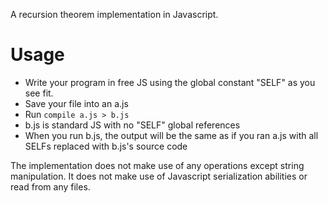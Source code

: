 A recursion theorem implementation in Javascript.

# Usage

* Write your program in free JS using the global constant "SELF" as you see fit.
* Save your file into an a.js
* Run `compile a.js > b.js`
* b.js is standard JS with no "SELF" global references
* When you run b.js, the output will be the same as if you ran a.js with all
  SELFs replaced with b.js's source code

The implementation does not make use of any operations except string
manipulation. It does not make use of Javascript serialization abilities or
read from any files.
